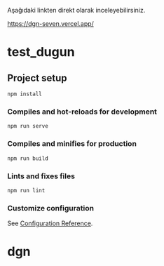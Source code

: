 
Aşağıdaki linkten direkt olarak inceleyebilirsiniz.

https://dgn-seven.vercel.app/


# test_dugun

## Project setup
```
npm install
```

### Compiles and hot-reloads for development
```
npm run serve
```

### Compiles and minifies for production
```
npm run build
```

### Lints and fixes files
```
npm run lint
```

### Customize configuration
See [Configuration Reference](https://cli.vuejs.org/config/).
# dgn
